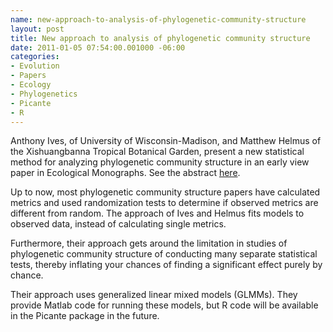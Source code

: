 ```yaml
--- 
name: new-approach-to-analysis-of-phylogenetic-community-structure
layout: post
title: New approach to analysis of phylogenetic community structure
date: 2011-01-05 07:54:00.001000 -06:00
categories: 
- Evolution
- Papers
- Ecology
- Phylogenetics
- Picante
- R
---
```


Anthony Ives, of University of Wisconsin-Madison, and Matthew Helmus of the Xishuangbanna Tropical Botanical Garden, present a new statistical method for analyzing phylogenetic community structure in an early view paper in Ecological Monographs. See the abstract [here][esa]. 

Up to now, most phylogenetic community structure papers have calculated metrics and used randomization tests to determine if observed metrics are different from random. The approach of Ives and Helmus fits models to observed data, instead of calculating single metrics.

Furthermore, their approach gets around the limitation in studies of phylogenetic community structure of conducting many separate statistical tests, thereby inflating your chances of finding a significant effect purely by chance.

Their approach uses generalized linear mixed models (GLMMs). They provide Matlab code for running these models, but R code will be available in the Picante package in the future.

[esa]: http://www.esajournals.org/doi/abs/10.1890/10-1264.1